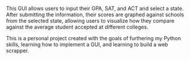 This GUI allows users to input their GPA, SAT, and ACT and select a state. After submitting the information, their scores are graphed against schools from the selected state, allowing users to visualize how they compare against the average student accepted at different colleges.

This is a personal project created with the goals of furthering my Python skills, learning how to implement a GUI, and learning to build a web scrapper.
